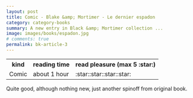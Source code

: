 ```yaml
---
layout: post
title: Comic - Blake &amp; Mortimer - Le dernier espadon
category: category-books
summary: A new entry in Black &amp; Mortimer collection ... 
image: images/books/espadon.jpg
# comments: true
permalink: bk-article-3
---
```


<link rel="stylesheet" href="/assets/css/my-styles.css">

<table style='width:100%'>
<tr><th>kind</th><th>reading time</th><th>read pleasure (max 5 :star:)</th></tr>
<tr><td>Comic</td><td>about 1 hour</td><td>:star::star::star::star:</td></tr>
</table>

Quite good, although nothing new, just another spinoff from original book. 
